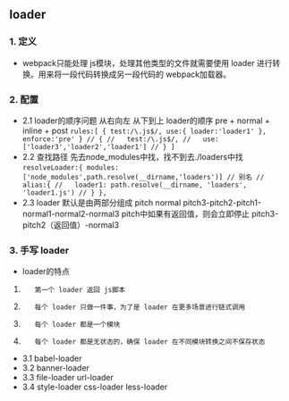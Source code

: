 ## loader
### 1. 定义
-  webpack只能处理 js模块，处理其他类型的文件就需要使用 loader 进行转换。用来将一段代码转换成另一段代码的 webpack加载器。

### 2. 配置
-    2.1 loader的顺序问题 从右向左 从下到上
    loader的顺序 pre + normal + inline + post
    ```
    rules:[
      {
        test:/\.js$/,
        use:{
          loader:'loader1'
        },
        enforce:'pre'
      }
      // {
      //   test:/\.js$/,
      //   use:['loader3','loader2','loader1']
      // }
    ] 
    ```
-    2.2 查找路径 先去node_modules中找，找不到去./loaders中找
    ```
    resolveLoader:{
        modules:['node_modules',path.resolve(__dirname,'loaders')]
        // 别名
        // alias:{
        //   loader1: path.resolve(__dirname, 'loaders', 'loader1.js')
        // }
    },
    ```
-    2.3 loader 默认是由两部分组成 pitch normal
    pitch3-pitch2-pitch1-normal1-normal2-normal3
    pitch中如果有返回值，则会立即停止 pitch3-pitch2（返回值）-normal3

### 3. 手写 loader
-    loader的特点
1.        第一个 loader 返回 js脚本
2.        每个 loader 只做一件事，为了是 loader 在更多场景进行链式调用
3.        每个 loader 都是一个模块
4.        每个 loader 都是无状态的，确保 loader 在不同模块转换之间不保存状态

-    3.1 babel-loader
-    3.2 banner-loader
-    3.3 file-loader url-loader
-    3.4 style-loader css-loader less-loader







